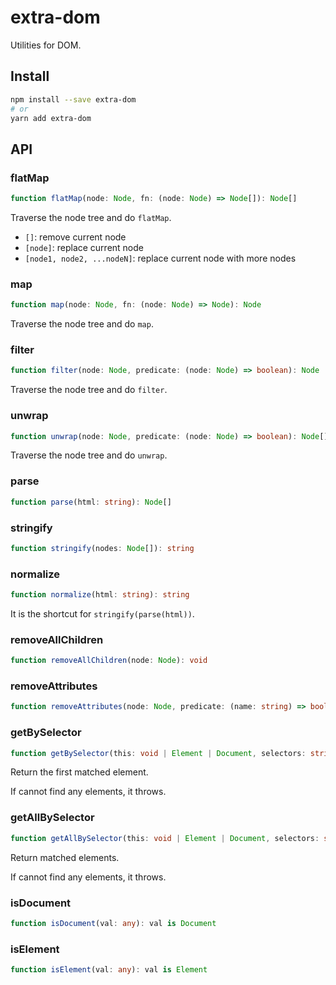 # extra-dom

Utilities for DOM.

## Install

```sh
npm install --save extra-dom
# or
yarn add extra-dom
```

## API

### flatMap

```ts
function flatMap(node: Node, fn: (node: Node) => Node[]): Node[]
```

Traverse the node tree and do `flatMap`.

- `[]`: remove current node
- `[node]`: replace current node
- `[node1, node2, ...nodeN]`: replace current node with more nodes

### map

```ts
function map(node: Node, fn: (node: Node) => Node): Node
```

Traverse the node tree and do `map`.

### filter

```ts
function filter(node: Node, predicate: (node: Node) => boolean): Node | null
```

Traverse the node tree and do `filter`.

### unwrap

```ts
function unwrap(node: Node, predicate: (node: Node) => boolean): Node[]
```

Traverse the node tree and do `unwrap`.

### parse

```ts
function parse(html: string): Node[]
```

### stringify

```ts
function stringify(nodes: Node[]): string
```

### normalize

```ts
function normalize(html: string): string
```

It is the shortcut for `stringify(parse(html))`.

### removeAllChildren

```ts
function removeAllChildren(node: Node): void
```

### removeAttributes

```ts
function removeAttributes(node: Node, predicate: (name: string) => boolean): void
```

### getBySelector

```ts
function getBySelector(this: void | Element | Document, selectors: string): Element
```

Return the first matched element.

If cannot find any elements, it throws.

### getAllBySelector

```ts
function getAllBySelector(this: void | Element | Document, selectors: string): Element[]
```

Return matched elements.

If cannot find any elements, it throws.

### isDocument

```ts
function isDocument(val: any): val is Document
```

### isElement

```ts
function isElement(val: any): val is Element
```
